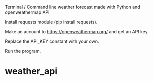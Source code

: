 Terminal / Command line weather forecast made with Python and openweathermap API

Install requests module (pip install requests).

Make an account to https://openweathermap.org/ and get an API key.

Replace the API_KEY constant with your own.

Run the program.

# weather_api
